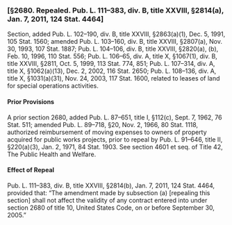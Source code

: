 ### [§2680. Repealed. Pub. L. 111–383, div. B, title XXVIII, §2814(a), Jan. 7, 2011, 124 Stat. 4464] ###

Section, added Pub. L. 102–190, div. B, title XXVIII, §2863(a)(1), Dec. 5, 1991, 105 Stat. 1560; amended Pub. L. 103–160, div. B, title XXVIII, §2807(a), Nov. 30, 1993, 107 Stat. 1887; Pub. L. 104–106, div. B, title XXVIII, §2820(a), (b), Feb. 10, 1996, 110 Stat. 556; Pub. L. 106–65, div. A, title X, §1067(1), div. B, title XXVIII, §2811, Oct. 5, 1999, 113 Stat. 774, 851; Pub. L. 107–314, div. A, title X, §1062(a)(13), Dec. 2, 2002, 116 Stat. 2650; Pub. L. 108–136, div. A, title X, §1031(a)(31), Nov. 24, 2003, 117 Stat. 1600, related to leases of land for special operations activities.

#### Prior Provisions ####

A prior section 2680, added Pub. L. 87–651, title I, §112(c), Sept. 7, 1962, 76 Stat. 511; amended Pub. L. 89–718, §20, Nov. 2, 1966, 80 Stat. 1118, authorized reimbursement of moving expenses to owners of property acquired for public works projects, prior to repeal by Pub. L. 91–646, title II, §220(a)(3), Jan. 2, 1971, 84 Stat. 1903. See section 4601 et seq. of Title 42, The Public Health and Welfare.

#### Effect of Repeal ####

Pub. L. 111–383, div. B, title XXVIII, §2814(b), Jan. 7, 2011, 124 Stat. 4464, provided that: “The amendment made by subsection (a) [repealing this section] shall not affect the validity of any contract entered into under section 2680 of title 10, United States Code, on or before September 30, 2005.”